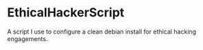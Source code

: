 # EthicalHackerScript

A script I use to configure a clean debian install for ethical hacking engagements. 

